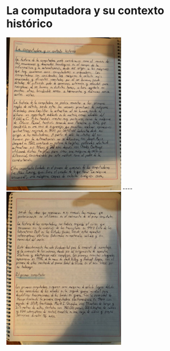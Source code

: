 # La computadora y su contexto histórico
<img src="https://github.com/gaelcantu66/Informatica/blob/main/images/tarea%201.1%201.jpg" height="400" >
----
<img src="https://github.com/gaelcantu66/Informatica/blob/main/images/tarea%201.1%202.jpg" height="400">
